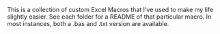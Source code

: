 This is a collection of custom Excel Macros that I've used to make my life slightly easier.
See each folder for a README of that particular macro.
In most instances, both a .bas and .txt version are available.
